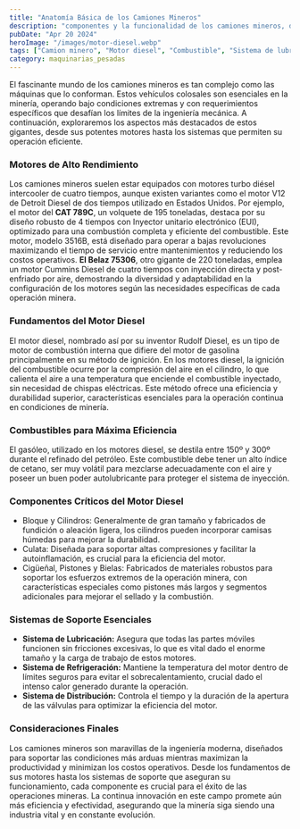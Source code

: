 ```yaml
---
title: "Anatomía Básica de los Camiones Mineros"
description: "componentes y la funcionalidad de los camiones mineros, destacando su diseño, motores diesel y sistemas esenciales para la operación en la minería"
pubDate: "Apr 20 2024"
heroImage: "/images/motor-diesel.webp"
tags: ["Camion minero", "Motor diesel", "Combustible", "Sistema de lubricación"]
category: maquinarias_pesadas
---
```


El fascinante mundo de los camiones mineros es tan complejo como las máquinas que lo conforman. Estos vehículos colosales son esenciales en la minería, operando bajo condiciones extremas y con requerimientos específicos que desafían los límites de la ingeniería mecánica. A continuación, exploraremos los aspectos más destacados de estos gigantes, desde sus potentes motores hasta los sistemas que permiten su operación eficiente.

### Motores de Alto Rendimiento

Los camiones mineros suelen estar equipados con motores turbo diésel intercooler de cuatro tiempos, aunque existen variantes como el motor V12 de Detroit Diesel de dos tiempos utilizado en Estados Unidos. Por ejemplo, el motor del **CAT 789C**, un volquete de 195 toneladas, destaca por su diseño robusto de 4 tiempos con Inyector unitario electrónico (EUI), optimizado para una combustión completa y eficiente del combustible. Este motor, modelo 3516B, está diseñado para operar a bajas revoluciones maximizando el tiempo de servicio entre mantenimientos y reduciendo los costos operativos.
**El Belaz 75306**, otro gigante de 220 toneladas, emplea un motor Cummins Diesel de cuatro tiempos con inyección directa y post-enfriado por aire, demostrando la diversidad y adaptabilidad en la configuración de los motores según las necesidades específicas de cada operación minera.

### Fundamentos del Motor Diesel

El motor diesel, nombrado así por su inventor Rudolf Diesel, es un tipo de motor de combustión interna que difiere del motor de gasolina principalmente en su método de ignición. En los motores diesel, la ignición del combustible ocurre por la compresión del aire en el cilindro, lo que calienta el aire a una temperatura que enciende el combustible inyectado, sin necesidad de chispas eléctricas. Este método ofrece una eficiencia y durabilidad superior, características esenciales para la operación continua en condiciones de minería.

### Combustibles para Máxima Eficiencia

El gasóleo, utilizado en los motores diesel, se destila entre 150º y 300º durante el refinado del petróleo. Este combustible debe tener un alto índice de cetano, ser muy volátil para mezclarse adecuadamente con el aire y poseer un buen poder autolubricante para proteger el sistema de inyección.

### Componentes Críticos del Motor Diesel

- Bloque y Cilindros: Generalmente de gran tamaño y fabricados de fundición o aleación ligera, los cilindros pueden incorporar camisas húmedas para mejorar la durabilidad.
- Culata: Diseñada para soportar altas compresiones y facilitar la autoinflamación, es crucial para la eficiencia del motor.
- Cigüeñal, Pistones y Bielas: Fabricados de materiales robustos para soportar los esfuerzos extremos de la operación minera, con características especiales como pistones más largos y segmentos adicionales para mejorar el sellado y la combustión.

### Sistemas de Soporte Esenciales

- **Sistema de Lubricación:** Asegura que todas las partes móviles funcionen sin fricciones excesivas, lo que es vital dado el enorme tamaño y la carga de trabajo de estos motores.
- **Sistema de Refrigeración:** Mantiene la temperatura del motor dentro de límites seguros para evitar el sobrecalentamiento, crucial dado el intenso calor generado durante la operación.
- **Sistema de Distribución:** Controla el tiempo y la duración de la apertura de las válvulas para optimizar la eficiencia del motor.

### Consideraciones Finales

Los camiones mineros son maravillas de la ingeniería moderna, diseñados para soportar las condiciones más arduas mientras maximizan la productividad y minimizan los costos operativos. Desde los fundamentos de sus motores hasta los sistemas de soporte que aseguran su funcionamiento, cada componente es crucial para el éxito de las operaciones mineras. La continua innovación en este campo promete aún más eficiencia y efectividad, asegurando que la minería siga siendo una industria vital y en constante evolución.
